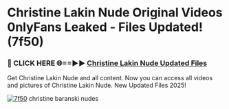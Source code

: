 # Christine Lakin Nude Original Videos 0nlyFans Leaked - Files Updated! (7f50)

<h3>🔴 CLICK HERE 🌐==►► <a href="https://tinyurl.com/yrmya6cz" rel="nofollow">Christine Lakin Nude Updated Files</a></h3>

Get Christine Lakin Nude and all content. Now you can access all videos and pictures of Christine Lakin Nude. New Updated Files 2025!

[![7f50](https://i.imgur.com/FMdXYCs.gif)](https://tinyurl.com/yrmya6cz)
christine baranski nudes